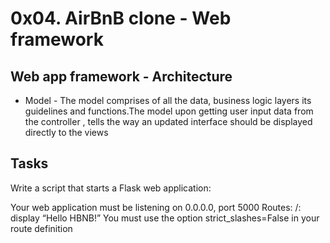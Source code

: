 # 0x04. AirBnB clone - Web framework

## Web app framework - Architecture

* Model - The model comprises of all the data, business logic layers
its guidelines and functions.The model upon getting user input data
from the controller , tells the way an updated interface should be
displayed directly to the views

## Tasks

Write a script that starts a Flask web application:

Your web application must be listening on 0.0.0.0, port 5000
Routes:
/: display “Hello HBNB!”
You must use the option strict_slashes=False in your route definition
